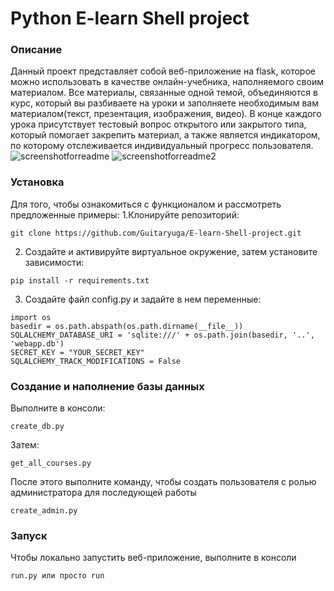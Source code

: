 # Python E-learn Shell project

### Описание
Данный проект представляет собой веб-приложение на flask, которое можно использовать в качестве онлайн-учебника, наполняемого своим материалом.
Все материалы, связанные одной темой, объединяются в курс, который вы разбиваете на уроки и заполняете необходимым вам материалом(текст, презентация, изображения, видео). В конце каждого урока присутствует тестовый вопрос открытого или закрытого типа, который помогает закрепить материал, а также является индикатором, по которому отслеживается индивидуальный прогресс пользователя.
![screenshotforreadme](https://user-images.githubusercontent.com/74609399/108261413-ac8d0480-7174-11eb-829e-0603b622a03b.png)
![screenshotforreadme2](https://user-images.githubusercontent.com/74609399/108261494-c62e4c00-7174-11eb-88c2-ae68776bee5d.png)

### Установка
Для того, чтобы ознакомиться с функционалом и рассмотреть предложенные примеры:
1.Клонируйте репозиторий:
```
git clone https://github.com/Guitaryuga/E-learn-Shell-project.git
```
2. Создайте и активируйте виртуальное окружение, затем установите зависимости:
```
pip install -r requirements.txt
```
3. Создайте файл config.py и задайте в нем переменные:
```
import os
basedir = os.path.abspath(os.path.dirname(__file__))
SQLALCHEMY_DATABASE_URI = 'sqlite:///' + os.path.join(basedir, '..', 'webapp.db')
SECRET_KEY = "YOUR_SECRET_KEY"
SQLALCHEMY_TRACK_MODIFICATIONS = False
```
### Создание и наполнение базы данных
Выполните в консоли:
```
create_db.py
```
Затем:
```
get_all_courses.py
```
После этого выполните команду, чтобы создать пользователя с ролью администратора для последующей работы
```
create_admin.py
```
### Запуск
Чтобы локально запустить веб-приложение, выполните в консоли
```
run.py или просто run
```
